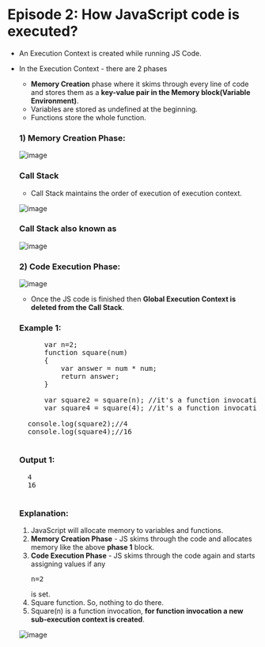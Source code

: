 # Episode 2: How JavaScript code is executed?

- An Execution Context is created while running JS Code.
- In the Execution Context - there are 2 phases
	- **Memory Creation** phase where it skims through every line of code and stores them as a **key-value pair in the Memory block(Variable Environment)**.
	- Variables are stored as undefined at the beginning.
	- Functions store the whole function.

   ### 1) Memory Creation Phase:
   ![image](https://github.com/ReddyDivya/rd-namaste-javaScript/assets/34181144/117b999f-2675-460f-9e90-94995cff6af6)

   ### Call Stack

    - Call Stack maintains the order of execution of execution context.
  
    ![image](https://github.com/ReddyDivya/rd-namaste-javaScript/assets/34181144/1fc853fc-cf9f-481f-8ab3-613512856c7f)

   ###  Call Stack also known as
    ![image](https://github.com/ReddyDivya/rd-namaste-javaScript/assets/34181144/ad97ccfd-f537-4d89-96fc-7c5e8d87a203)

   ### 2) Code Execution Phase:
    ![image](https://github.com/ReddyDivya/rd-namaste-javaScript/assets/34181144/efeaa276-a413-4190-b740-f8f9c543a568)

    - Once the JS code is finished then **Global Execution Context is deleted from the Call Stack**.

   ### Example 1:
    <pre>
        var n=2;
        function square(num)
        {
            var answer = num * num;
            return answer;
        }

        var square2 = square(n); //it's a function invocation and n is an argument
        var square4 = square(4); //it's a function invocation - **for function invocation a new sub-execution context is created**.

	console.log(square2);//4
	console.log(square4);//16
    </pre>

    ### Output 1:
    <pre>
	4
	16
    </pre>
    
   ### Explanation:
    1) JavaScript will allocate memory to variables and functions.
    2) **Memory Creation Phase** - JS skims through the code and allocates memory like the above **phase 1** block.
    3) **Code Execution Phase** - JS skims through the code again and starts assigning values if any <pre>n=2</pre> is set.
    4) Square function. So, nothing to do there.
    5) Square(n) is a function invocation, **for function invocation a new sub-execution context is created**.
  
  ![image](https://github.com/ReddyDivya/rd-namaste-javaScript/assets/34181144/e2c7a930-e7bc-4748-8df7-2e39465afcf5)
